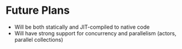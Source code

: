 # Future Plans
- Will be both statically and JIT-compiled to native code
- Will have strong support for concurrency and parallelism (actors, parallel collections)